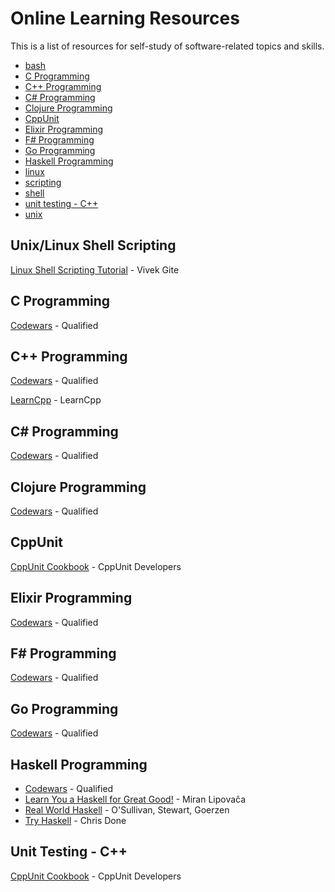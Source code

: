 # Online Learning Resources 

This is a list of resources for self-study of software-related topics and skills. 

- [bash](#unixlinux-shell-scripting)
- [C Programming](#c-programming)
- [C++ Programming](#c-programming-1)
- [C# Programming](#c-programming-2)
- [Clojure Programming](#clojure-programming)
- [CppUnit](#cppunit)
- [Elixir Programming](#elixir-programming)
- [F# Programming](#f-programming)
- [Go Programming](#go-programming)
- [Haskell Programming](#haskell-programming)
- [linux](#unix-linux-shell-scripting)
- [scripting](#unix-linux-shell-scripting)
- [shell](#unix-linux-shell-scripting)
- [unit testing - C++](#unit-testing---c)
- [unix](#unix-linux-shell-scripting)

## Unix/Linux Shell Scripting 

[Linux Shell Scripting Tutorial](https://bash.cyberciti.biz/guide/Main_Page) - Vivek Gite

## C Programming

[Codewars](https://www.codewars.com/) - Qualified 

## C++ Programming 

[Codewars](https://www.codewars.com/) - Qualified 

[LearnCpp](https://www.learncpp.com/) - LearnCpp 

## C# Programming 

[Codewars](https://www.codewars.com/) - Qualified 

## Clojure Programming 

[Codewars](https://www.codewars.com/) - Qualified 

## CppUnit 

[CppUnit Cookbook](http://cppunit.sourceforge.net/doc/cvs/cppunit_cookbook.html) - CppUnit Developers

## Elixir Programming 

[Codewars](https://www.codewars.com/) - Qualified 

## F# Programming 

[Codewars](https://www.codewars.com/) - Qualified 

## Go Programming 

[Codewars](https://www.codewars.com/) - Qualified 

## Haskell Programming 

- [Codewars](https://www.codewars.com/) - Qualified 
- [Learn You a Haskell for Great Good!](http://learnyouahaskell.com/) - Miran Lipovača
- [Real World Haskell](http://book.realworldhaskell.org/read/) - O'Sullivan, Stewart, Goerzen
- [Try Haskell](https://tryhaskell.org/) - Chris Done

## Unit Testing - C++ 

[CppUnit Cookbook](http://cppunit.sourceforge.net/doc/cvs/cppunit_cookbook.html) - CppUnit Developers
